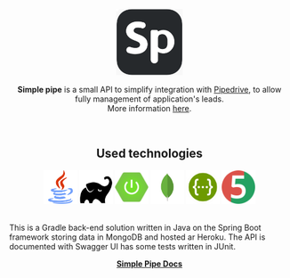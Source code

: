 <p align="center">
  <a href="#/"><img src="simple-pipe-logo.png" width="120px" heigth="120px"/></a></br>
</p>
<p align="center"><b>Simple pipe</b> is a small API to simplify integration with <a href="https://www.pipedrive.com/">Pipedrive</a>, to allow fully management of application's leads.
<br/>More information <a href="https://github.com/godoineto/simple-pipe/issues/1">here</a>.</p>
<br/>

<h2 align="center">Used technologies</h2>
<p align="center">
<img src="https://github.com/godoineto/simple-pipe/blob/master/images/java.png" title="Java" width="60px" heigth="60px"/>
<img src="https://github.com/godoineto/simple-pipe/blob/master/images/gradle.png" title="Gradle" width="60px" heigth="60px"/>
<img src="https://github.com/godoineto/simple-pipe/blob/master/images/spring.jpg" title="Spring Boot" width="60px" heigth="60px"/>
<img src="https://github.com/godoineto/simple-pipe/blob/master/images/mongo.jpg" title="MongoDB" width="60px" heigth="60px"/>
<img src="https://github.com/godoineto/simple-pipe/blob/master/images/swagger.png" title="Swagger UI" width="60px" heigth="60px"/>
<img src="https://github.com/godoineto/simple-pipe/blob/master/images/junit5.png" title="JUnit 5" width="60px" heigth="60px"/>
</p>
<br/>
This is a Gradle back-end solution written in Java on the Spring Boot framework storing data in MongoDB and hosted ar Heroku.
The API is documented with Swagger UI has some tests written in JUnit.

<br/>
<p align="center">
<a href="#"><b>Simple Pipe Docs</b></a>
</p>
